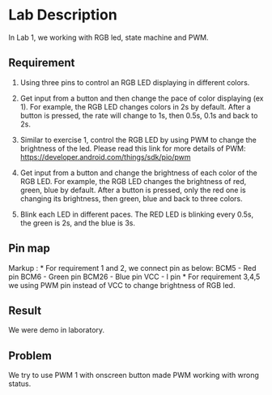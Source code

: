 # Lab Description #
In Lab 1, we working with RGB led, state machine and PWM.
## Requirement ##
1. Using three pins to control an RGB LED displaying in different colors.

2. Get input from a button and then change the pace of color displaying (ex 1). For example, the RGB LED changes colors in 2s by default. After a button is pressed, the rate will change to 1s, then 0.5s, 0.1s and back to 2s. 

3. Similar to exercise 1, control the RGB LED by using PWM to change the brightness of the led. Please read this link for more details of PWM: https://developer.android.com/things/sdk/pio/pwm

4. Get input from a button and change the brightness of each color of the RGB LED. For example, the RGB LED changes the brightness of red, green, blue by default. After a button is pressed, only the red one is changing its brightness, then green, blue and back to three colors.

5. Blink each LED in different paces. The RED LED is blinking every 0.5s, the green is 2s, and the blue is 3s.

## Pin map ##
Markup : * For requirement 1 and 2, we connect pin as below:
BCM5 - Red pin
BCM6 - Green pin
BCM26 - Blue pin
VCC - I pin
		* For requirement 3,4,5 we using PWM pin instead of VCC to change brightness of RGB led.
## Result ##
We were demo in laboratory.

## Problem ##
We try to use PWM 1 with onscreen button made PWM working with wrong status.


